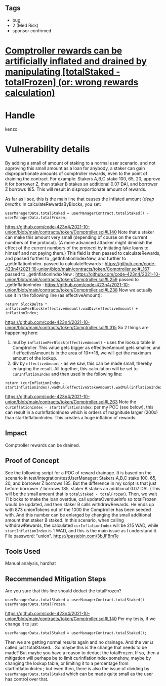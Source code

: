 ## Tags

- bug
- 2 (Med Risk)
- sponsor confirmed

# [Comptroller rewards can be artificially inflated and drained by manipulating [totalStaked - totalFrozen] (or: wrong rewards calculation)](https://github.com/code-423n4/2021-10-union-findings/issues/78) 

# Handle

kenzo


# Vulnerability details

By adding a small of amount of staking to a normal user scenario,
and not approving this small amount as a loan for anybody,
a staker can gain disproportionate amounts of comptroller rewards,
even to the point of draining the contract.
For example:
Stakers A,B,C stake 100, 65, 20, approve it for borrower Z, then staker B stakes an additional 0.07 DAI, and borrower Z borrows 185.
This will result in disproportionate amount of rewards.


As far as I see, this is the main line that causes the inflated amount (*deep breath*):
In calculateRewardsByBlocks, you set:
```
userManagerData.totalStaked = userManagerContract.totalStaked() - userManagerData.totalFrozen;
```
https://github.com/code-423n4/2021-10-union/blob/main/contracts/token/Comptroller.sol#L140
Note that a staker can make this amount very small (depending of course on the current numbers of the protocol).
(A more advanced attacker might diminish the effect of the current numbers of the protocol by initiating fake loans to himself and not paying them.)
This field is then passed to calculateRewards, and passed further to _getInflationIndexNew, and further to _getInflationIndex.
passed to calculateRewards : https://github.com/code-423n4/2021-10-union/blob/main/contracts/token/Comptroller.sol#L167
passed to _getInflationIndexNew : https://github.com/code-423n4/2021-10-union/blob/main/contracts/token/Comptroller.sol#L259
passed to _getInflationIndex : https://github.com/code-423n4/2021-10-union/blob/main/contracts/token/Comptroller.sol#L238
Now we actually use it in the following line (as effectiveAmount):
```
return blockDelta * inflationPerBlock(effectiveAmount).wadDiv(effectiveAmount) + inflationIndex;
```
https://github.com/code-423n4/2021-10-union/blob/main/contracts/token/Comptroller.sol#L315
So 2 things are happening here:
1. mul by ```inflationPerBlock(effectiveAmount)``` - uses the lookup table in Comptroller. This value gets bigger as effectiveAmount gets smaller, and if effectiveAmount is in the area of 10**18, we will get the maximum amount of the lookup.
2. div by ```effectiveAmount``` - as we saw, this can be made small, thereby enlarging the result.
All together, this calculation will be set to ```curInflationIndex``` and then used in the following line:
```
return (curInflationIndex - startInflationIndex).wadMul(effectiveStakeAmount).wadMul(inflationIndex);
```
https://github.com/code-423n4/2021-10-union/blob/main/contracts/token/Comptroller.sol#L263
Note the ```curInflationIndex - startInflationIndex```: per my POC (see below), this can result in a curInflationIndex which is orders of magnitude larger (200x) than startInflationIndex. This creates a huge inflation of rewards.

## Impact
Comptroller rewards can be drained.

## Proof of Concept
See the following script for a POC of reward drainage.
It is based on the scenario in test/integration/testUserManager:
Stakers A,B,C stake 100, 65, 20, and borrower Z borrows 185.
But the difference in my script is that just before borrower Z borrows 185, staker B stakes an additional 0.07 DAI.
(This will be the small amount that is ```totalStaked - totalFrozen```).
Then, we wait 11 blocks to make the loan overdue, call updateOverdueInfo so totalFrozen would be updated, and then staker B calls withdrawRewards.
He ends up with 873 unionTokens out of the 1000 the Comptroller has been seeded with.
And this number can be enlarged by changing the small additional amount that staker B staked.
In this scenario, when calling withdrawRewards, the calculated ```curInflationIndex``` will be 215 WAD, while ```startInflationIndex``` is 1 WAD, and this is the main issue as I understand it. 
File password: "union".
https://pastebin.com/3bJF8mTe


## Tools Used
Manual analysis, hardhat

## Recommended Mitigation Steps
Are you sure that this line should deduct the totalFrozen?
```
userManagerData.totalStaked = userManagerContract.totalStaked() - userManagerData.totalFrozen;
```
https://github.com/code-423n4/2021-10-union/blob/main/contracts/token/Comptroller.sol#L140
Per my tests, if we change it to just 
```
userManagerData.totalStaked = userManagerContract.totalStaked();
```
Then we are getting normal results again and no drainage.
And the var _is_ called just totalStaked...
So maybe this is the change that needs to be made?
But maybe you have a reason to deduct the totalFrozen.
If so, then a mitigation will perhaps be to limit curInflationIndex somehow, maybe by changing the lookup table, or limiting it to a percentage from startInflationIndex ; but even then, there is also the issue of dividing by ```userManagerData.totalStaked``` which can be made quite small as the user has control over that.

